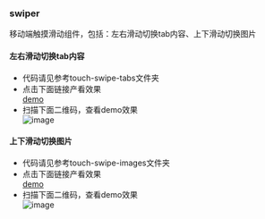 ### swiper
移动端触摸滑动组件，包括：左右滑动切换tab内容、上下滑动切换图片


#### 左右滑动切换tab内容
* 代码请见参考touch-swipe-tabs文件夹  
* 点击下面链接产看效果  
[demo](http://dobit.top/upload/demo/20170804184024500406/)
* 扫描下面二维码，查看demo效果  
![image](./images/tabs.png)


#### 上下滑动切换图片
* 代码请见参考touch-swipe-images文件夹  
* 点击下面链接产看效果  
[demo](http://dobit.top/upload/demo/20170804183752016031/index.html)
* 扫描下面二维码，查看demo效果  
![image](./images/images.png)

